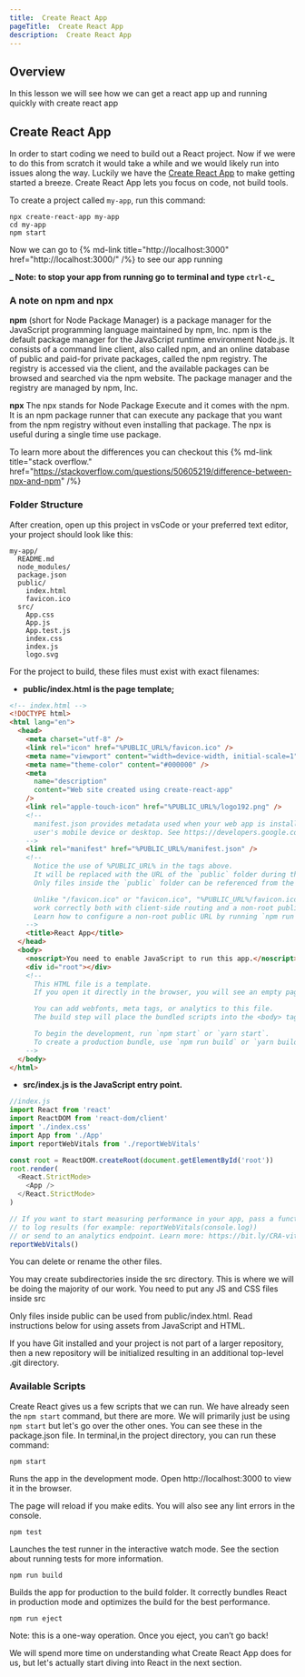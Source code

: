 ```yaml
---
title:  Create React App 
pageTitle:  Create React App 
description:  Create React App 
---
```


## Overview

In this lesson we will see how we can get a react app up and running quickly with create react app

## Create React App

In order to start coding we need to build out a React project. Now if we were to do this from scratch it would take a while and we would likely run into issues along the way. Luckily we have the [Create React App](https://create-react-app.dev/) to make getting started a breeze. Create React App lets you focus on code, not build tools.

To create a project called `my-app`, run this command:

```
npx create-react-app my-app
cd my-app
npm start
```

Now we can go to {% md-link title="http://localhost:3000" href="http://localhost:3000/" /%} to see our app running

**_ Note: to stop your app from running go to terminal and type `ctrl-c`_**

### A note on npm and npx

**npm** (short for Node Package Manager) is a package manager for the JavaScript programming language maintained by npm, Inc. npm is the default package manager for the JavaScript runtime environment Node.js. It consists of a command line client, also called npm, and an online database of public and paid-for private packages, called the npm registry. The registry is accessed via the client, and the available packages can be browsed and searched via the npm website. The package manager and the registry are managed by npm, Inc.

**npx** The npx stands for Node Package Execute and it comes with the npm. It is an npm package runner that can execute any package that you want from the npm registry without even installing that package. The npx is useful during a single time use package.

To learn more about the differences you can checkout this {% md-link title="stack overflow." href="https://stackoverflow.com/questions/50605219/difference-between-npx-and-npm" /%}

### Folder Structure

After creation, open up this project in vsCode or your preferred text editor, your project should look like this:

```
my-app/
  README.md
  node_modules/
  package.json
  public/
    index.html
    favicon.ico
  src/
    App.css
    App.js
    App.test.js
    index.css
    index.js
    logo.svg
```

For the project to build, these files must exist with exact filenames:

- **public/index.html is the page template;**

```html
<!-- index.html -->
<!DOCTYPE html>
<html lang="en">
  <head>
    <meta charset="utf-8" />
    <link rel="icon" href="%PUBLIC_URL%/favicon.ico" />
    <meta name="viewport" content="width=device-width, initial-scale=1" />
    <meta name="theme-color" content="#000000" />
    <meta
      name="description"
      content="Web site created using create-react-app"
    />
    <link rel="apple-touch-icon" href="%PUBLIC_URL%/logo192.png" />
    <!--
      manifest.json provides metadata used when your web app is installed on a
      user's mobile device or desktop. See https://developers.google.com/web/fundamentals/web-app-manifest/
    -->
    <link rel="manifest" href="%PUBLIC_URL%/manifest.json" />
    <!--
      Notice the use of %PUBLIC_URL% in the tags above.
      It will be replaced with the URL of the `public` folder during the build.
      Only files inside the `public` folder can be referenced from the HTML.

      Unlike "/favicon.ico" or "favicon.ico", "%PUBLIC_URL%/favicon.ico" will
      work correctly both with client-side routing and a non-root public URL.
      Learn how to configure a non-root public URL by running `npm run build`.
    -->
    <title>React App</title>
  </head>
  <body>
    <noscript>You need to enable JavaScript to run this app.</noscript>
    <div id="root"></div>
    <!--
      This HTML file is a template.
      If you open it directly in the browser, you will see an empty page.

      You can add webfonts, meta tags, or analytics to this file.
      The build step will place the bundled scripts into the <body> tag.

      To begin the development, run `npm start` or `yarn start`.
      To create a production bundle, use `npm run build` or `yarn build`.
    -->
  </body>
</html>
```

- **src/index.js is the JavaScript entry point.**

```javascript
//index.js
import React from 'react'
import ReactDOM from 'react-dom/client'
import './index.css'
import App from './App'
import reportWebVitals from './reportWebVitals'

const root = ReactDOM.createRoot(document.getElementById('root'))
root.render(
  <React.StrictMode>
    <App />
  </React.StrictMode>
)

// If you want to start measuring performance in your app, pass a function
// to log results (for example: reportWebVitals(console.log))
// or send to an analytics endpoint. Learn more: https://bit.ly/CRA-vitals
reportWebVitals()
```

You can delete or rename the other files.

You may create subdirectories inside the src directory. This is where we will be doing the majority of our work. You need to put any JS and CSS files inside src

Only files inside public can be used from public/index.html. Read instructions below for using assets from JavaScript and HTML.

If you have Git installed and your project is not part of a larger repository, then a new repository will be initialized resulting in an additional top-level .git directory.

### Available Scripts

Create React gives us a few scripts that we can run. We have already seen the `npm start` command, but there are more. We will primarily just be using `npm start` but let's go over the other ones. You can see these in the package.json file. In terminal,in the project directory, you can run these command:

```
npm start
```

Runs the app in the development mode. Open http://localhost:3000 to view it in the browser.

The page will reload if you make edits. You will also see any lint errors in the console.

```
npm test
```

Launches the test runner in the interactive watch mode. See the section about running tests for more information.

```
npm run build
```

Builds the app for production to the build folder. It correctly bundles React in production mode and optimizes the build for the best performance.

```
npm run eject
```

Note: this is a one-way operation. Once you eject, you can’t go back!

We will spend more time on understanding what Create React App does for us, but let's actually start diving into React in the next section.